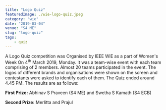 ```yaml
---
title: "Logo Quiz"
featuredImage: ./wie-logo-quiz.jpeg
category: "wie"
date: "2019-03-04"
venue: "S4 ME"
slug: "logo-quiz"
tags:
    - quiz
---
```


A Logo Quiz competition was Organised by IEEE WIE as a part of Women's Week On 4<sup>th</sup> March 2019, Monday. It was a team-wise event with each team comprising of 2 members. Almost 20 teams participated in the event. The logos of different brands and organisations were shown on the screen and contestants were asked to identify each of them. The Quiz ended around 4.45 PM. The results are as follows:

**First Prize:** Abhinav S Praveen (S4 ME) and Swetha S Kamath (S4 ECB)

**Second Prize:** Merlitta and Prajul

